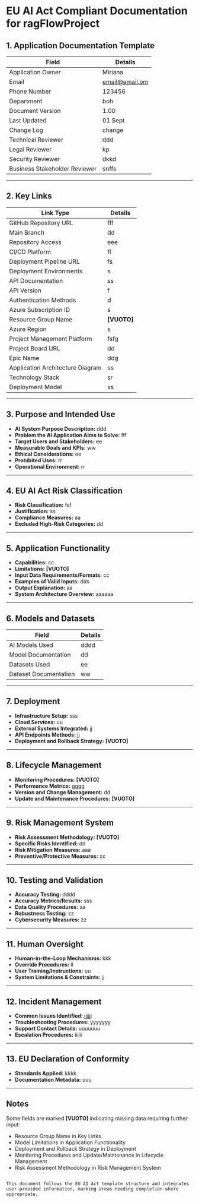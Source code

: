 # EU AI Act Compliant Documentation for ragFlowProject

## 1. Application Documentation Template
| **Field**               | **Details**           |
|--------------------------|-----------------------|
| Application Owner        | Miriana              |
| Email                   | email@email.om        |
| Phone Number            | 123456               |
| Department              | boh                  |
| Document Version        | 1.00                 |
| Last Updated            | 01 Sept              |
| Change Log              | change               |
| Technical Reviewer      | ddd                  |
| Legal Reviewer          | kp                   |
| Security Reviewer       | dkkd                 |
| Business Stakeholder Reviewer | snffs         |

---

## 2. Key Links
| **Link Type**            | **Details**          |
|--------------------------|-----------------------|
| GitHub Repository URL    | fff                  |
| Main Branch              | dd                   |
| Repository Access        | eee                  |
| CI/CD Platform           | ff                   |
| Deployment Pipeline URL  | fs                   |
| Deployment Environments  | s                    |
| API Documentation        | ss                   |
| API Version              | f                    |
| Authentication Methods   | d                    |
| Azure Subscription ID    | s                    |
| Resource Group Name      | **[VUOTO]**          |
| Azure Region             | s                    |
| Project Management Platform | fsfg              |
| Project Board URL        | dd                   |
| Epic Name                | ddg                  |
| Application Architecture Diagram | ss         |
| Technology Stack         | sr                   |
| Deployment Model         | ss                   |

---

## 3. Purpose and Intended Use
- **AI System Purpose Description:** ddd
- **Problem the AI Application Aims to Solve:** fff
- **Target Users and Stakeholders:** ee
- **Measurable Goals and KPIs:** ww
- **Ethical Considerations:** ee
- **Prohibited Uses:** rr
- **Operational Environment:** rr

---

## 4. EU AI Act Risk Classification
- **Risk Classification:** fsf
- **Justification:** ss
- **Compliance Measures:** aa
- **Excluded High-Risk Categories:** dd

---

## 5. Application Functionality
- **Capabilities:** cc
- **Limitations:** **[VUOTO]**
- **Input Data Requirements/Formats:** cc
- **Examples of Valid Inputs:** dds
- **Output Explanation:** aa
- **System Architecture Overview:** aaaaaa

---

## 6. Models and Datasets
| **Field**               | **Details**           |
|--------------------------|-----------------------|
| AI Models Used          | dddd                 |
| Model Documentation     | dd                   |
| Datasets Used           | ee                   |
| Dataset Documentation   | ww                   |

---

## 7. Deployment
- **Infrastructure Setup:** sss
- **Cloud Services:** uu
- **External Systems Integrated:** jj
- **API Endpoints Methods:** jj
- **Deployment and Rollback Strategy:** **[VUOTO]**

---

## 8. Lifecycle Management
- **Monitoring Procedures:** **[VUOTO]**
- **Performance Metrics:** gggg
- **Version and Change Management:** dd
- **Update and Maintenance Procedures:** **[VUOTO]**

---

## 9. Risk Management System
- **Risk Assessment Methodology:** **[VUOTO]**
- **Specific Risks Identified:** dd
- **Risk Mitigation Measures:** aaa
- **Preventive/Protective Measures:** xx 

---

## 10. Testing and Validation
- **Accuracy Testing:** dddd
- **Accuracy Metrics/Results:** sss
- **Data Quality Procedures:** aa
- **Robustness Testing:** zz
- **Cybersecurity Measures:** zz

---

## 11. Human Oversight
- **Human-in-the-Loop Mechanisms:** kkk
- **Override Procedures:** ll
- **User Training/Instructions:** uu
- **System Limitations & Constraints:** jj

---

## 12. Incident Management
- **Common Issues Identified:** jjjjjj
- **Troubleshooting Procedures:** yyyyyyy
- **Support Contact Details:** uuuuuuu
- **Escalation Procedures:** iiiiii

---

## 13. EU Declaration of Conformity
- **Standards Applied:** kkkk
- **Documentation Metadata:** uuu

---

## Notes
Some fields are marked **[VUOTO]** indicating missing data requiring further input:
- Resource Group Name in Key Links
- Model Limitations in Application Functionality
- Deployment and Rollback Strategy in Deployment
- Monitoring Procedures and Update/Maintenance in Lifecycle Management
- Risk Assessment Methodology in Risk Management System
```

This document follows the EU AI Act template structure and integrates user-provided information, marking areas needing completion where appropriate.